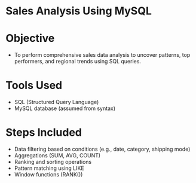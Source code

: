 # Sales Analysis Using MySQL
# Objective
- To perform comprehensive sales data analysis to uncover patterns, top performers, and regional trends using SQL queries.
# Tools Used
- SQL (Structured Query Language)
- MySQL database (assumed from syntax)
# Steps Included
- Data filtering based on conditions (e.g., date, category, shipping mode)
- Aggregations (SUM, AVG, COUNT)
- Ranking and sorting operations
- Pattern matching using LIKE
- Window functions (RANK()) 
  
